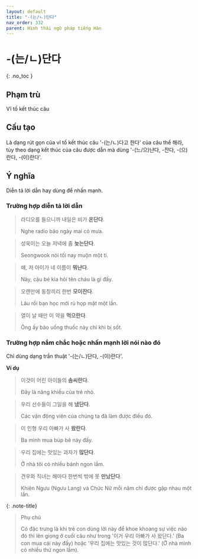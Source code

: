 ```yaml
---
layout: default
title: "-(는/ㄴ)단다"
nav_order: 332
parent: Hình thái ngữ pháp tiếng Hàn
---
```


# -(는/ㄴ)단다
{: .no_toc }

## Phạm trù

Vĩ tố kết thúc câu

## Cấu tạo

Là dạng rút gọn của vĩ tố kết thúc câu '-(는/ㄴ)다고 한다' của câu thể 해라, tùy theo dạng kết thúc của câu được dẫn mà dùng '-(느/으)냔다, -잔다, -(으)란다, -(이)란다'.

## Ý nghĩa

Diễn tả lời dẫn hay dùng để nhấn mạnh.

### Trường hợp diễn tả lời dẫn

> 라디오를 들으니까 내일은 비가 **온단다**.
>
> Nghe radio bảo ngày mai có mưa.

> 성욱이는 오늘 저녁에 좀 **늦는단다**.
>
> Seongwook nói tối nay muộn một tí.

> 얘, 저 아이가 네 이름이  **뭐냔다**.
>
> Này, cậu bé kia hỏi tên cháu là gì đấy.

> 오랜만에 동창끼리 한번 **모이잔다**.
>
> Lâu rồi bạn học mới rủ họp mặt một lần.

> 열이 날 때만 이 약을 **먹으란다**.
>
> Ông ấy bảo uống thuốc này chỉ khi bị sốt.

### Trường hợp nắm chắc hoặc nhấn mạnh lời nói nào đó

Chỉ dùng dạng trần thuật '-(는/ㄴ)단다, -(이)란다'.

**Ví dụ**

> 이것이 어린 아이들의 **솜씨란다**.
>
> Đây là năng khiếu của trẻ nhỏ.

> 우리 선수들이 그일을 해 **냈단다**.
>
> Các vận động viên của chúng ta đã làm được điều đó.

> 이 인형 우리 아빠가 사 **왔란다**.
>
> Ba mình mua búp bê này đấy.

> 우리 집에는 맛있는 과자가 **많단다**.
>
> Ở nhà tôi có nhiều bánh ngon lắm.

> 견우와 직녀는 해마다 한번씩 밖에 못 **만났단다**.
>
> Khiên Ngưu (Ngưu Lang) và Chức Nữ mỗi năm chỉ được gặp nhau một lần.

{: .note-title}
> Phụ chú
>
> Có đặc trưng là khi trẻ con dùng lời này để khoe khoang sự việc nào đó thì lên giọng ở cuối câu như trong '이거 우리 아빠가 사 왔단다.' (Ba con mua cái này đấy) hoặc '우리 집에는 맛있는 것이 많단다.' (Ở nhà mình có nhiều thứ ngon lắm).